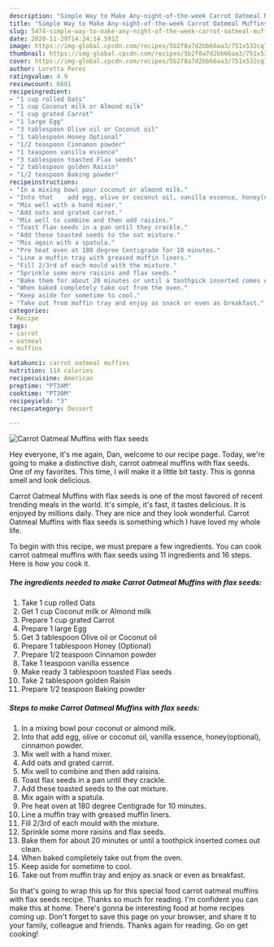```yaml
---
description: "Simple Way to Make Any-night-of-the-week Carrot Oatmeal Muffins with flax seeds"
title: "Simple Way to Make Any-night-of-the-week Carrot Oatmeal Muffins with flax seeds"
slug: 5474-simple-way-to-make-any-night-of-the-week-carrot-oatmeal-muffins-with-flax-seeds
date: 2020-11-29T14:24:14.591Z
image: https://img-global.cpcdn.com/recipes/5b2f8a7d2bb66aa3/751x532cq70/carrot-oatmeal-muffins-with-flax-seeds-recipe-main-photo.jpg
thumbnail: https://img-global.cpcdn.com/recipes/5b2f8a7d2bb66aa3/751x532cq70/carrot-oatmeal-muffins-with-flax-seeds-recipe-main-photo.jpg
cover: https://img-global.cpcdn.com/recipes/5b2f8a7d2bb66aa3/751x532cq70/carrot-oatmeal-muffins-with-flax-seeds-recipe-main-photo.jpg
author: Loretta Perez
ratingvalue: 4.9
reviewcount: 6601
recipeingredient:
- "1 cup rolled Oats"
- "1 cup Coconut milk or Almond milk"
- "1 cup grated Carrot"
- "1 large Egg"
- "3 tablespoon Olive oil or Coconut oil"
- "1 tablespoon Honey Optional"
- "1/2 teaspoon Cinnamon powder"
- "1 teaspoon vanilla essence"
- "3 tablespoon toasted Flax seeds"
- "2 tablespoon golden Raisin"
- "1/2 teaspoon Baking powder"
recipeinstructions:
- "In a mixing bowl pour coconut or almond milk."
- "Into that 	add egg, olive or coconut oil, vanilla essence, honey(optional), cinnamon powder."
- "Mix well with a hand mixer."
- "Add oats and grated carrot."
- "Mix well to combine and then add raisins."
- "Toast flax seeds in a pan until they crackle."
- "Add these toasted seeds to the oat mixture."
- "Mix again with a spatula."
- "Pre heat oven at 180 degree Centigrade for 10 minutes."
- "Line a muffin tray with greased muffin liners."
- "Fill 2/3rd of each mould with the mixture."
- "Sprinkle some more raisins and flax seeds."
- "Bake them for about 20 minutes or until a toothpick inserted comes out clean."
- "When baked completely take out from the oven."
- "Keep aside for sometime to cool."
- "Take out from muffin tray and enjoy as snack or even as breakfast."
categories:
- Recipe
tags:
- carrot
- oatmeal
- muffins

katakunci: carrot oatmeal muffins 
nutrition: 114 calories
recipecuisine: American
preptime: "PT34M"
cooktime: "PT30M"
recipeyield: "3"
recipecategory: Dessert

---
```



![Carrot Oatmeal Muffins with flax seeds](https://img-global.cpcdn.com/recipes/5b2f8a7d2bb66aa3/751x532cq70/carrot-oatmeal-muffins-with-flax-seeds-recipe-main-photo.jpg)

Hey everyone, it's me again, Dan, welcome to our recipe page. Today, we're going to make a distinctive dish, carrot oatmeal muffins with flax seeds. One of my favorites. This time, I will make it a little bit tasty. This is gonna smell and look delicious.

Carrot Oatmeal Muffins with flax seeds is one of the most favored of recent trending meals in the world. It's simple, it's fast, it tastes delicious. It is enjoyed by millions daily. They are nice and they look wonderful. Carrot Oatmeal Muffins with flax seeds is something which I have loved my whole life.




To begin with this recipe, we must prepare a few ingredients. You can cook carrot oatmeal muffins with flax seeds using 11 ingredients and 16 steps. Here is how you cook it.

<!--inarticleads1-->

##### The ingredients needed to make Carrot Oatmeal Muffins with flax seeds:

1. Take 1 cup rolled Oats
1. Get 1 cup Coconut milk or Almond milk
1. Prepare 1 cup grated Carrot
1. Prepare 1 large Egg
1. Get 3 tablespoon Olive oil or Coconut oil
1. Prepare 1 tablespoon Honey (Optional)
1. Prepare 1/2 teaspoon Cinnamon powder
1. Take 1 teaspoon vanilla essence
1. Make ready 3 tablespoon toasted Flax seeds
1. Take 2 tablespoon golden Raisin
1. Prepare 1/2 teaspoon Baking powder




<!--inarticleads2-->

##### Steps to make Carrot Oatmeal Muffins with flax seeds:

1. In a mixing bowl pour coconut or almond milk.
1. Into that 	add egg, olive or coconut oil, vanilla essence, honey(optional), cinnamon powder.
1. Mix well with a hand mixer.
1. Add oats and grated carrot.
1. Mix well to combine and then add raisins.
1. Toast flax seeds in a pan until they crackle.
1. Add these toasted seeds to the oat mixture.
1. Mix again with a spatula.
1. Pre heat oven at 180 degree Centigrade for 10 minutes.
1. Line a muffin tray with greased muffin liners.
1. Fill 2/3rd of each mould with the mixture.
1. Sprinkle some more raisins and flax seeds.
1. Bake them for about 20 minutes or until a toothpick inserted comes out clean.
1. When baked completely take out from the oven.
1. Keep aside for sometime to cool.
1. Take out from muffin tray and enjoy as snack or even as breakfast.




So that's going to wrap this up for this special food carrot oatmeal muffins with flax seeds recipe. Thanks so much for reading. I'm confident you can make this at home. There's gonna be interesting food at home recipes coming up. Don't forget to save this page on your browser, and share it to your family, colleague and friends. Thanks again for reading. Go on get cooking!
